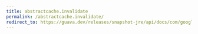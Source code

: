 ```yaml
---
title: abstractcache.invalidate
permalink: /abstractcache.invalidate/
redirect_to: https://guava.dev/releases/snapshot-jre/api/docs/com/google/common/cache/AbstractCache.html#invalidate-java.lang.Object-
---
```

